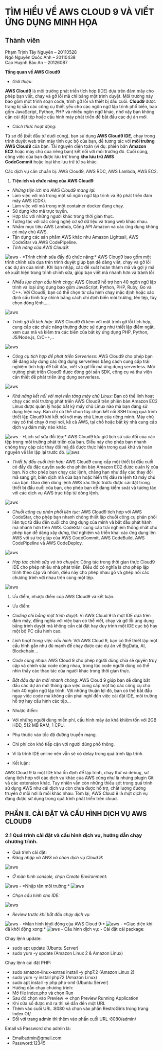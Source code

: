 <h1> TÌM HIỂU VỀ AWS CLOUD 9 VÀ VIẾT ỨNG DỤNG MINH HỌA</h1>

<h2>Thành viên</h2>

Phạm Trịnh Tây Nguyên – 20110528 <br/>
Ngô Nguyên Quốc Anh – 20110438 <br/>
Cao Huỳnh Bảo An – 20126087 <br/>

**Tổng quan về AWS Cloud9**
- *Giới thiệu:*

**AWS Cloud9** là môi trường phát triển tích hợp (IDE) dựa trên đám mây cho phép bạn viết, chạy và gỡ lỗi mã chỉ bằng một trình duyệt. Môi trường này bao gồm một trình soạn code, trình gỡ lỗi và thiết bị đầu cuối. **Cloud9** được trang bị sẵn các công cụ thiết yếu cho các ngôn ngữ lập trình phổ biến, bao gồm JavaScript, Python, PHP và nhiều ngôn ngữ khác, nhờ vậy bạn không cần cài đặt tệp hoặc cấu hình máy phát triển để bắt đầu các dự án mới.

- *Cách thức hoạt động:*

Từ sơ đồ (bắt đầu từ dưới cùng), bạn sử dụng **AWS Cloud9 IDE**, chạy trong trình duyệt web trên máy tính cục bộ của bạn, để tương tác với **môi trường AWS Cloud9** của bạn. Tài nguyên điện toán (ví dụ: phiên bản **Amazon EC2** hoặc máy chủ của riêng bạn) kết nối với môi trường đó. Cuối cùng, công việc của bạn được lưu trữ trong **kho lưu trữ AWS CodeCommit** hoặc loại kho lưu trữ từ xa khác.


Các dịch vụ cần chuẩn bị: AWS Cloud9, AWS RDC, AWS Lambda, AWS EC2. 





1. **Tiện ích và chức năng của AWS Cloud9**
- *Những tiện ích mà AWS Cloud9 mang lại:*
- Làm việc với mã trong một số ngôn ngữ lập trình và Bộ phát triển đám mây AWS (CDK).
- Làm việc với mã trong một container docker đang chạy.
- Sử dụng kho mã trực tuyến.
- Hợp tác với những người khác trong thời gian thực.
- Tương tác với các công nghệ cơ sở dữ liệu và trang web khác nhau.
- Nhắm mục tiêu AWS Lambda, Cổng API Amazon và các ứng dụng không có máy chủ AWS.
- Tận dụng các sản phẩm AWS khác như Amazon Lightsail, AWS CodeStar và AWS CodePipeline.
- *Tính năng của AWS Cloud9:*
<img src="./IMG/Aspose.Words.f0dd2a35-677f-47a9-999c-7362dee3da0d.005.png" alt="aws" />
- *Trình chỉnh sửa đầy đủ chức năng:* AWS Cloud9 bao gồm một trình chỉnh sửa dựa trên trình duyệt giúp bạn dễ dàng viết, chạy và gỡ lỗi các dự án của mình. Khi bạn nhập, các đề xuất hoàn thành mã và gợi ý mã sẽ xuất hiện trong trình chỉnh sửa, giúp bạn viết mã nhanh hơn và tránh lỗi



- *Nhiều lựa chọn cấu hình chạy:* AWS Cloud9 hỗ trợ hơn 40 ngôn ngữ lập trình và loại ứng dụng bao gồm JavaScript, Python, PHP, Ruby, Go và C++. Với Cloud9, bạn có thể chọn từ cấu hình chạy mặc định hoặc xác định cấu hình tùy chỉnh bằng cách chỉ định biến môi trường, tên tệp, tùy chọn dòng lệnh,….
<img src="./IMG/Aspose.Words.f0dd2a35-677f-47a9-999c-7362dee3da0d.006.png" alt="aws" />


- *Trình gỡ lỗi tích hợp:* AWS Cloud9 đi kèm với một trình gỡ lỗi tích hợp, cung cấp các chức năng thường được sử dụng như thiết lập điểm ngắt, xem qua mã và kiểm tra các biến của bất kỳ ứng dụng PHP, Python, JS/Node.js, C/C++,..

<img src="./IMG/Aspose.Words.f0dd2a35-677f-47a9-999c-7362dee3da0d.007.png" alt="aws" />

- *Công cụ tích hợp để phát triển Serverless:* AWS Cloud9 cho phép bạn dễ dàng xây dựng các ứng dụng serverless bằng cách cung cấp trải nghiệm tích hợp để bắt đầu, viết và gỡ lỗi mã ứng dụng serverless. Môi trường phát triển Cloud9 được đóng gói sẵn SDK, công cụ và thư viện cần thiết để phát triển ứng dụng serverless.
<img src="./IMG/Aspose.Words.f0dd2a35-677f-47a9-999c-7362dee3da0d.008.png" alt="aws" />


- *Khả năng kết nối với mọi nền tảng máy chủ Linux:* Bạn có thể linh hoạt chạy các môi trường phát triển AWS Cloud9 trên phiên bản Amazon EC2 Linux được quản lý hoặc bất kỳ máy chủ Linux nào mà bạn đang sử dụng hiện nay. Bạn chỉ có thể chọn tùy chọn kết nối SSH trong quá trình thiết lập Cloud9 khi kết nối với máy chủ Linux của riêng mình. Máy chủ này có thể chạy ở mọi nơi, kể cả AWS, tại chỗ hoặc bất kỳ nhà cung cấp dịch vụ đám mây nào khác.
<img src="./IMG/Aspose.Words.f0dd2a35-677f-47a9-999c-7362dee3da0d.009.png" alt="aws" />
- *Lịch sử sửa đổi tệp:* AWS Cloud9 lưu giữ lịch sử sửa đổi của các tệp trong môi trường phát triển của bạn. Điều này cho phép bạn nhanh chóng truy cập các thay đổi mã đã được thực hiện trong quá khứ và hoàn nguyên về lần lặp lại trước đó.
<img src="./IMG/Aspose.Words.f0dd2a35-677f-47a9-999c-7362dee3da0d.010.png" alt="aws" />

- *Thiết bị đầu cuối tích hợp:* AWS Cloud9 cung cấp một thiết bị đầu cuối có đầy đủ đặc quyền sudo cho phiên bản Amazon EC2 được quản lý của bạn. Nó cho phép bạn chạy các lệnh, chẳng hạn như đẩy các thay đổi mã sang git, biên dịch mã của bạn hoặc hiển thị đầu ra lệnh từ máy chủ của bạn. Giao diện dòng lệnh AWS xác thực trước được cài đặt trong thiết bị đầu cuối của bạn, cho phép bạn dễ dàng kiểm soát và tương tác với các dịch vụ AWS trực tiếp từ dòng lệnh.
<img src="./IMG/Aspose.Words.f0dd2a35-677f-47a9-999c-7362dee3da0d.011.png" alt="aws" />


- *Chuỗi công cụ phân phối liên tục:* AWS Cloud9 tích hợp với AWS CodeStar, cho phép bạn nhanh chóng thiết lập chuỗi công cụ phân phối liên tục từ đầu đến cuối cho ứng dụng của mình và bắt đầu phát hành mã nhanh hơn trên AWS. CodeStar cung cấp trải nghiệm thống nhất cho phép bạn dễ dàng xây dựng, thử nghiệm và triển khai các ứng dụng lên AWS với sự trợ giúp của AWS CodeCommit, AWS CodeBuild, AWS CodePipeline và AWS CodeDeploy.
<img src="./IMG/Aspose.Words.f0dd2a35-677f-47a9-999c-7362dee3da0d.012.png" alt="aws" />


- *Hợp tác chỉnh sửa và trò chuyện:* Cộng tác trong thời gian thực Cloud9 IDE cho phép nhiều nhà phát triển. Điều đó có nghĩa là cho phép lập trình theo cặp và nhóm, điều này cho phép nhau gõ và ghép nối các chương trình với nhau trên cùng một tệp.
<img src="./IMG/Aspose.Words.f0dd2a35-677f-47a9-999c-7362dee3da0d.013.png" alt="aws" />

1. Ưu điểm, nhược điểm của AWS Cloud9 và kết luận.
- Ưu điểm: 
- *Coding chỉ bằng một trình duyệt:* Vì AWS Cloud 9 là một IDE dựa trên đám mây, đồng nghĩa với việc bạn có thể viết, chạy và gỡ lỗi ứng dụng bằng trình duyệt mà không cần cài đặt hay duy trình một IDE cục bộ hay một bộ PC cấu hình cao.
- *Linh hoạt trong việc cấu hình:* Với AWS Cloud 9, bạn có thể thiết lập một cấu hình gần như đủ mạnh để chạy được các dự án về BigData, AI, Blockchain...
- *Code cùng nhau:* AWS Cloud 9 cho phép người dùng chia sẽ quyền truy cập và chỉnh sửa code cùng nhau, trong lúc code người dùng có thể nhìn thấy các thao tác của người khác trong thời gian thực.
- *Bắt đầu dự án mới nhanh chóng:* AWS Cloud 9 giúp bạn dễ dàng bắt đầu các dự án mới thông qua việc cung cấp một bộ các công cụ cho hơn 40 ngôn ngữ lập trình. Với những thuận lợi đó, bạn có thể bắt đầu ngay việc code mà không cần phải nghĩ đến việc cài đặt IDE, môi trường hỗ trợ hay cấu hình các tệp...
- Nhược điểm:
- Với những người dùng miễn phí, cấu hình máy ảo khá khiêm tốn với 2GB HDD, 512 MB RAM, 1 CPU.
- Phụ thuộc vào tốc độ đường truyền mạng.
- Chi phí còn khó tiếp cận với người dùng phổ thông.
- Vì là trình IDE online nên vẫn sẽ có delay trong quá trình lập trình.

- Kết luận:

AWS Cloud 9 là một IDE khá ổn định để lập trình, chạy thử và debug, sử dụng tích hợp với các dịch vụ khác của AWS cũng như là nhưng plugin Git và các extension khác. Tuy nhiên vẫn còn những thiếu sót trong quá trình sử dụng AWS như  cái dịch vụ còn chưa được hỗ trợ, chất lượng đường truyền ở mỗi nơi là mỗi khác nhau. Tóm lại, AWS Cloud 9 là một dịch vụ đáng được sử dụng trong quá trình phát triển trên cloud.



## **PHẦN II. CÀI ĐẶT VÀ CẤU HÌNH DỊCH VỤ AWS CLOUD9** 
### **2.1 Quá trình cài đặt và cấu hình dịch vụ, hướng dẫn chạy chương trình.**
- Quá trình cài đặt:
- *Đăng nhập và AWS và chọn dịch vụ Cloud 9:*
<img src="./IMG/Aspose.Words.f0dd2a35-677f-47a9-999c-7362dee3da0d.015.png" alt="aws" />

- *Ở màn hình console, chọn Create Environment:*
<img src="./IMG/Aspose.Words.f0dd2a35-677f-47a9-999c-7362dee3da0d.016.png" alt="aws" />
- *Nhập tên môi trường:*
<img src="./IMG/Aspose.Words.f0dd2a35-677f-47a9-999c-7362dee3da0d.018.png" alt="aws" />

- *Chọn cấu hình cho IDE:*
<img src="./IMG/Aspose.Words.f0dd2a35-677f-47a9-999c-7362dee3da0d.019.png" alt="aws" />

- *Review trước khi bắt đầu chạy dịch vụ:*
<img src="./IMG/Aspose.Words.f0dd2a35-677f-47a9-999c-7362dee3da0d.020.png" alt="aws" />
- *Màn hình khởi động của AWS Cloud 9:*
<img src="./IMG/Aspose.Words.f0dd2a35-677f-47a9-999c-7362dee3da0d.021.png" alt="aws" />
- *Giao diện khi đã khởi động xong:*
<img src="./IMG/Aspose.Words.f0dd2a35-677f-47a9-999c-7362dee3da0d.022.png" alt="aws" />
- Cấu hình dịch vụ:
- Cài đặt cái package:

Chạy lệnh update:

- sudo apt update (Ubuntu Server)
- sudo yum -y update (Amazon Linux 2 & Amazon Linux)

Chạy lệnh cài đặt PHP:

- sudo amazon-linux-extras install -y php7.2 (Amazon Linux 2)
- sudo yum -y install php72 (Amazon Linux)
- sudo apt install -y php php-xml (Ubuntu Server)
- Hướng dẫn chạy chương trình:
- Mở file index.php và chọn Run 
- Sau đó chọn vào Preview -> chọn Preview Running Application
- Khi cửa sổ được mở ra thì sẽ dẫn đến một URL 
- Thêm vào cuối URL :8080 và chọn vào phần RestroGirls trong trang Index Of/
- Đối với trang admin thì thêm vào phần cuối URL :8080/admin/

Email và Password cho admin là:

- Email:admin@gmail.com
- Password:12345

